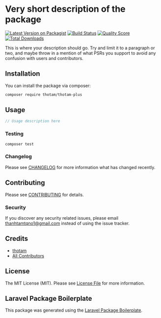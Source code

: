 # Very short description of the package

[![Latest Version on Packagist](https://img.shields.io/packagist/v/thotam/thotam-plus.svg?style=flat-square)](https://packagist.org/packages/thotam/thotam-plus)
[![Build Status](https://img.shields.io/travis/thotam/thotam-plus/master.svg?style=flat-square)](https://travis-ci.org/thotam/thotam-plus)
[![Quality Score](https://img.shields.io/scrutinizer/g/thotam/thotam-plus.svg?style=flat-square)](https://scrutinizer-ci.com/g/thotam/thotam-plus)
[![Total Downloads](https://img.shields.io/packagist/dt/thotam/thotam-plus.svg?style=flat-square)](https://packagist.org/packages/thotam/thotam-plus)

This is where your description should go. Try and limit it to a paragraph or two, and maybe throw in a mention of what PSRs you support to avoid any confusion with users and contributors.

## Installation

You can install the package via composer:

```bash
composer require thotam/thotam-plus
```

## Usage

``` php
// Usage description here
```

### Testing

``` bash
composer test
```

### Changelog

Please see [CHANGELOG](CHANGELOG.md) for more information what has changed recently.

## Contributing

Please see [CONTRIBUTING](CONTRIBUTING.md) for details.

### Security

If you discover any security related issues, please email thanhtamtqno1@gmail.com instead of using the issue tracker.

## Credits

- [thotam](https://github.com/thotam)
- [All Contributors](../../contributors)

## License

The MIT License (MIT). Please see [License File](LICENSE.md) for more information.

## Laravel Package Boilerplate

This package was generated using the [Laravel Package Boilerplate](https://laravelpackageboilerplate.com).